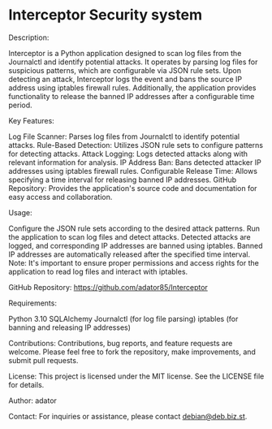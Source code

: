 # Interceptor Security system
Description:

Interceptor is a Python application designed to scan log files from the Journalctl and identify potential attacks.
It operates by parsing log files for suspicious patterns, which are configurable via JSON rule sets.
Upon detecting an attack, Interceptor logs the event and bans the source IP address using iptables firewall rules.
Additionally, the application provides functionality to release the banned IP addresses after a configurable time period.

Key Features:

Log File Scanner: Parses log files from Journalctl to identify potential attacks.
Rule-Based Detection: Utilizes JSON rule sets to configure patterns for detecting attacks.
Attack Logging: Logs detected attacks along with relevant information for analysis.
IP Address Ban: Bans detected attacker IP addresses using iptables firewall rules.
Configurable Release Time: Allows specifying a time interval for releasing banned IP addresses.
GitHub Repository: Provides the application's source code and documentation for easy access and collaboration.

Usage:

Configure the JSON rule sets according to the desired attack patterns.
Run the application to scan log files and detect attacks.
Detected attacks are logged, and corresponding IP addresses are banned using iptables.
Banned IP addresses are automatically released after the specified time interval.
Note: It's important to ensure proper permissions and access rights for the application to read log files and interact with iptables.

GitHub Repository: https://github.com/adator85/Interceptor

Requirements:

Python 3.10
    SQLAlchemy
Journalctl (for log file parsing)
iptables (for banning and releasing IP addresses)

Contributions:
Contributions, bug reports, and feature requests are welcome. Please feel free to fork the repository, make improvements, and submit pull requests.

License:
This project is licensed under the MIT license. See the LICENSE file for details.

Author:
adator

Contact:
For inquiries or assistance, please contact debian@deb.biz.st.